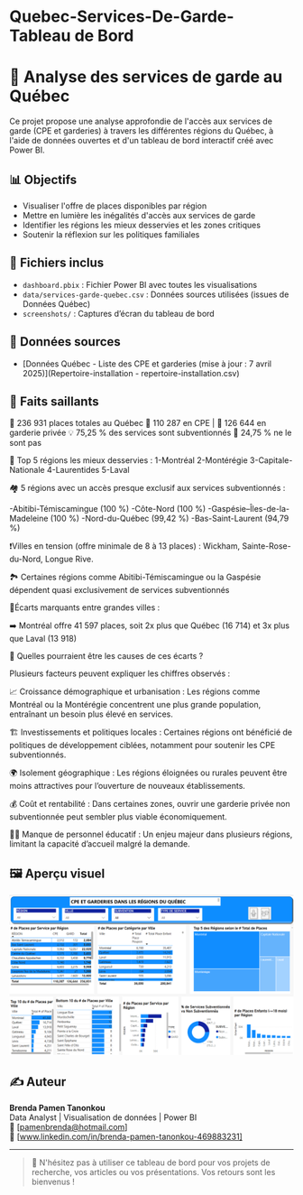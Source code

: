 # Quebec-Services-De-Garde-Tableau de Bord

# 🎯 Analyse des services de garde au Québec

Ce projet propose une analyse approfondie de l'accès aux services de garde (CPE et garderies) à travers les différentes régions du Québec, à l'aide de données ouvertes et d'un tableau de bord interactif créé avec Power BI.

## 📊 Objectifs

- Visualiser l'offre de places disponibles par région
- Mettre en lumière les inégalités d'accès aux services de garde
- Identifier les régions les mieux desservies et les zones critiques
- Soutenir la réflexion sur les politiques familiales

## 📁 Fichiers inclus

- `dashboard.pbix` : Fichier Power BI avec toutes les visualisations
- `data/services-garde-quebec.csv` : Données sources utilisées (issues de Données Québec)
- `screenshots/` : Captures d’écran du tableau de bord

## 📌 Données sources

- [Données Québec - Liste des CPE et garderies (mise à jour : 7 avril 2025)](Repertoire-installation - repertoire-installation.csv)

## 🧠 Faits saillants

🏡 236 931 places totales au Québec
👶 110 287 en CPE | 🏫 126 644 en garderie privée
💡 75,25 % des services sont subventionnés
💸 24,75 % ne le sont pas

📍 Top 5 régions les mieux desservies :
1-Montréal
2-Montérégie
3-Capitale-Nationale
4-Laurentides
5-Laval

🏘️ 5 régions avec un accès presque exclusif aux services subventionnés :

-Abitibi-Témiscamingue (100 %)
-Côte-Nord (100 %)
-Gaspésie–Îles-de-la-Madeleine (100 %)
-Nord-du-Québec (99,42 %)
-Bas-Saint-Laurent (94,79 %)

❗Villes en tension (offre minimale de 8 à 13 places) :
 Wickham, Sainte-Rose-du-Nord, Longue Rive.
 
🏞️ Certaines régions comme Abitibi-Témiscamingue ou la Gaspésie dépendent quasi exclusivement de services subventionnés

🔹Écarts marquants entre grandes villes :

 ➡️ Montréal offre 41 597 places, soit 2x plus que Québec (16 714) et 3x plus que Laval (13 918)

 
🧩 Quelles pourraient être les causes de ces écarts ?

Plusieurs facteurs peuvent expliquer les chiffres observés :

📈 Croissance démographique et urbanisation : Les régions comme Montréal ou la Montérégie concentrent une plus grande population, entraînant un besoin plus élevé en services.

🏗️ Investissements et politiques locales : Certaines régions ont bénéficié de politiques de développement ciblées, notamment pour soutenir les CPE subventionnés.

🌍 Isolement géographique : Les régions éloignées ou rurales peuvent être moins attractives pour l’ouverture de nouveaux établissements.

💰 Coût et rentabilité : Dans certaines zones, ouvrir une garderie privée non subventionnée peut sembler plus viable économiquement.

👩‍👦 Manque de personnel éducatif : Un enjeu majeur dans plusieurs régions, limitant la capacité d’accueil malgré la demande.

## 🖼️ Aperçu visuel

![Aperçu du tableau de bord](CPE.png)

## ✍️ Auteur

**Brenda Pamen Tanonkou**  
Data Analyst | Visualisation de données | Power BI  
📧 [pamenbrenda@hotmail.com]  
🔗 [www.linkedin.com/in/brenda-pamen-tanonkou-469883231]

---

> 💬 N'hésitez pas à utiliser ce tableau de bord pour vos projets de recherche, vos articles ou vos présentations. Vos retours sont les bienvenus !
